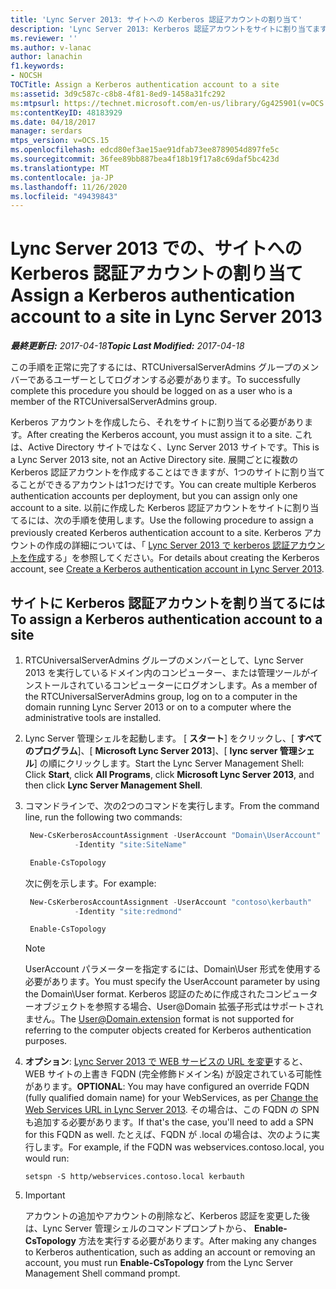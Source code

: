 ```yaml
---
title: 'Lync Server 2013: サイトへの Kerberos 認証アカウントの割り当て'
description: 'Lync Server 2013: Kerberos 認証アカウントをサイトに割り当てます。'
ms.reviewer: ''
ms.author: v-lanac
author: lanachin
f1.keywords:
- NOCSH
TOCTitle: Assign a Kerberos authentication account to a site
ms:assetid: 3d9c587c-c8b8-4f81-8ed9-1458a31fc292
ms:mtpsurl: https://technet.microsoft.com/en-us/library/Gg425901(v=OCS.15)
ms:contentKeyID: 48183929
ms.date: 04/18/2017
manager: serdars
mtps_version: v=OCS.15
ms.openlocfilehash: edcd80ef3ae15ae91dfab73ee8789054d897fe5c
ms.sourcegitcommit: 36fee89bb887bea4f18b19f17a8c69daf5bc423d
ms.translationtype: MT
ms.contentlocale: ja-JP
ms.lasthandoff: 11/26/2020
ms.locfileid: "49439843"
---
```

# <a name="assign-a-kerberos-authentication-account-to-a-site-in-lync-server-2013"></a><span data-ttu-id="965f9-103">Lync Server 2013 での、サイトへの Kerberos 認証アカウントの割り当て</span><span class="sxs-lookup"><span data-stu-id="965f9-103">Assign a Kerberos authentication account to a site in Lync Server 2013</span></span>

<div data-xmlns="http://www.w3.org/1999/xhtml">

<div class="topic" data-xmlns="http://www.w3.org/1999/xhtml" data-msxsl="urn:schemas-microsoft-com:xslt" data-cs="https://msdn.microsoft.com/">

<div data-asp="https://msdn2.microsoft.com/asp">



</div>

<div id="mainSection">

<div id="mainBody"><span data-ttu-id="965f9-104">

<span> </span></span><span class="sxs-lookup"><span data-stu-id="965f9-104">

<span> </span></span></span>

<span data-ttu-id="965f9-105">_**最終更新日:** 2017-04-18_</span><span class="sxs-lookup"><span data-stu-id="965f9-105">_**Topic Last Modified:** 2017-04-18_</span></span>

<span data-ttu-id="965f9-106">この手順を正常に完了するには、RTCUniversalServerAdmins グループのメンバーであるユーザーとしてログオンする必要があります。</span><span class="sxs-lookup"><span data-stu-id="965f9-106">To successfully complete this procedure you should be logged on as a user who is a member of the RTCUniversalServerAdmins group.</span></span>

<span data-ttu-id="965f9-107">Kerberos アカウントを作成したら、それをサイトに割り当てる必要があります。</span><span class="sxs-lookup"><span data-stu-id="965f9-107">After creating the Kerberos account, you must assign it to a site.</span></span> <span data-ttu-id="965f9-108">これは、Active Directory サイトではなく、Lync Server 2013 サイトです。</span><span class="sxs-lookup"><span data-stu-id="965f9-108">This is a Lync Server 2013 site, not an Active Directory site.</span></span> <span data-ttu-id="965f9-109">展開ごとに複数の Kerberos 認証アカウントを作成することはできますが、1つのサイトに割り当てることができるアカウントは1つだけです。</span><span class="sxs-lookup"><span data-stu-id="965f9-109">You can create multiple Kerberos authentication accounts per deployment, but you can assign only one account to a site.</span></span> <span data-ttu-id="965f9-110">以前に作成した Kerberos 認証アカウントをサイトに割り当てるには、次の手順を使用します。</span><span class="sxs-lookup"><span data-stu-id="965f9-110">Use the following procedure to assign a previously created Kerberos authentication account to a site.</span></span> <span data-ttu-id="965f9-111">Kerberos アカウントの作成の詳細については、「 [Lync Server 2013 で kerberos 認証アカウントを作成](lync-server-2013-create-a-kerberos-authentication-account.md)する」を参照してください。</span><span class="sxs-lookup"><span data-stu-id="965f9-111">For details about creating the Kerberos account, see [Create a Kerberos authentication account in Lync Server 2013](lync-server-2013-create-a-kerberos-authentication-account.md).</span></span>

<div>

## <a name="to-assign-a-kerberos-authentication-account-to-a-site"></a><span data-ttu-id="965f9-112">サイトに Kerberos 認証アカウントを割り当てるには</span><span class="sxs-lookup"><span data-stu-id="965f9-112">To assign a Kerberos authentication account to a site</span></span>

1.  <span data-ttu-id="965f9-113">RTCUniversalServerAdmins グループのメンバーとして、Lync Server 2013 を実行しているドメイン内のコンピューター、または管理ツールがインストールされているコンピューターにログオンします。</span><span class="sxs-lookup"><span data-stu-id="965f9-113">As a member of the RTCUniversalServerAdmins group, log on to a computer in the domain running Lync Server 2013 or on to a computer where the administrative tools are installed.</span></span>

2.  <span data-ttu-id="965f9-114">Lync Server 管理シェルを起動します。 [ **スタート**] をクリックし、[ **すべてのプログラム**]、[ **Microsoft Lync Server 2013**]、[ **lync server 管理シェル**] の順にクリックします。</span><span class="sxs-lookup"><span data-stu-id="965f9-114">Start the Lync Server Management Shell: Click **Start**, click **All Programs**, click **Microsoft Lync Server 2013**, and then click **Lync Server Management Shell**.</span></span>

3.  <span data-ttu-id="965f9-115">コマンドラインで、次の2つのコマンドを実行します。</span><span class="sxs-lookup"><span data-stu-id="965f9-115">From the command line, run the following two commands:</span></span>
    
       ```powershell
        New-CsKerberosAccountAssignment -UserAccount "Domain\UserAccount"
                  -Identity "site:SiteName"
       ```          
    
       ```powershell
        Enable-CsTopology
       ```
    
    <span data-ttu-id="965f9-116">次に例を示します。</span><span class="sxs-lookup"><span data-stu-id="965f9-116">For example:</span></span>
    
       ```powershell
        New-CsKerberosAccountAssignment -UserAccount "contoso\kerbauth"
                  -Identity "site:redmond"
       ```
    
       ```powershell
        Enable-CsTopology
       ```
    
    <div class="">
    

    > [!NOTE]  
    > <span data-ttu-id="965f9-117">UserAccount パラメーターを指定するには、Domain\User 形式を使用する必要があります。</span><span class="sxs-lookup"><span data-stu-id="965f9-117">You must specify the UserAccount parameter by using the Domain\User format.</span></span> <span data-ttu-id="965f9-118">Kerberos 認証のために作成されたコンピューターオブジェクトを参照する場合、User@Domain 拡張子形式はサポートされません。</span><span class="sxs-lookup"><span data-stu-id="965f9-118">The User@Domain.extension format is not supported for referring to the computer objects created for Kerberos authentication purposes.</span></span>

    
    </div>

4.  <span data-ttu-id="965f9-119">**オプション**: [Lync Server 2013 で WEB サービスの URL を変更](lync-server-2013-change-the-web-services-url.md)すると、WEB サイトの上書き FQDN (完全修飾ドメイン名) が設定されている可能性があります。</span><span class="sxs-lookup"><span data-stu-id="965f9-119">**OPTIONAL**: You may have configured an override FQDN (fully qualified domain name) for your WebServices, as per [Change the Web Services URL in Lync Server 2013](lync-server-2013-change-the-web-services-url.md).</span></span> <span data-ttu-id="965f9-120">その場合は、この FQDN の SPN も追加する必要があります。</span><span class="sxs-lookup"><span data-stu-id="965f9-120">If that's the case, you'll need to add a SPN for this FQDN as well.</span></span> <span data-ttu-id="965f9-121">たとえば、FQDN が .local の場合は、次のように実行します。</span><span class="sxs-lookup"><span data-stu-id="965f9-121">For example, if the FQDN was webservices.contoso.local, you would run:</span></span>
    
    ```console
    setspn -S http/webservices.contoso.local kerbauth
    ```
5.     
    <div class="">
    

    > [!IMPORTANT]  
    > <span data-ttu-id="965f9-122">アカウントの追加やアカウントの削除など、Kerberos 認証を変更した後は、Lync Server 管理シェルのコマンドプロンプトから、 <STRONG>Enable-CsTopology</STRONG> 方法を実行する必要があります。</span><span class="sxs-lookup"><span data-stu-id="965f9-122">After making any changes to Kerberos authentication, such as adding an account or removing an account, you must run <STRONG>Enable-CsTopology</STRONG> from the Lync Server Management Shell command prompt.</span></span>

    
    <span data-ttu-id="965f9-123"></div>

</div>

</div>

<span> </span>

</div>

</div>

</span><span class="sxs-lookup"><span data-stu-id="965f9-123"></div>

</div>

</div>

<span> </span>

</div>

</div>

</span></span></div>


